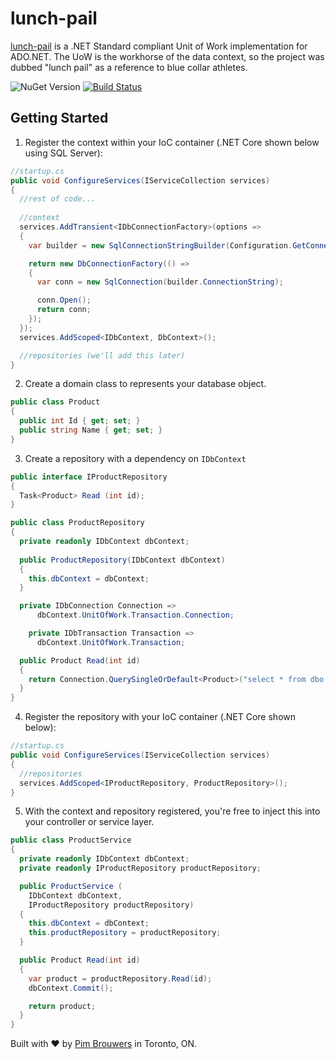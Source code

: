 ﻿# lunch-pail
[lunch-pail](https://github.com/pimbrouwers/lunch-pail) is a .NET Standard compliant Unit of Work implementation for ADO.NET. The UoW is the workhorse of the data context, so the project was dubbed "lunch pail" as a reference to blue collar athletes.


![NuGet Version](https://img.shields.io/nuget/v/LunchPail.svg)
[![Build Status](https://travis-ci.org/pimbrouwers/lunch-pail.svg?branch=master)](https://travis-ci.org/pimbrouwers/lunch-pail)

## Getting Started

1. Register the context within your IoC container (.NET Core shown below using SQL Server):

```c#
//startup.cs
public void ConfigureServices(IServiceCollection services)
{
  //rest of code...
  
  //context
  services.AddTransient<IDbConnectionFactory>(options =>
  {
    var builder = new SqlConnectionStringBuilder(Configuration.GetConnectionString("DefaultConnection"));

    return new DbConnectionFactory(() =>
    {
      var conn = new SqlConnection(builder.ConnectionString);

      conn.Open();
      return conn;
    });
  });
  services.AddScoped<IDbContext, DbContext>();

  //repositories (we'll add this later)  
}
```

2. Create a domain class to represents your database object.

```c#
public class Product
{
  public int Id { get; set; }
  public string Name { get; set; }
}
```

3. Create a repository with a dependency on `IDbContext`

```c#
public interface IProductRepository 
{
  Task<Product> Read (int id);
}

public class ProductRepository
{
  private readonly IDbContext dbContext;
  
  public ProductRepository(IDbContext dbContext)
  {
    this.dbContext = dbContext;
  }

  private IDbConnection Connection =>
      dbContext.UnitOfWork.Transaction.Connection;

    private IDbTransaction Transaction =>
      dbContext.UnitOfWork.Transaction;

  public Product Read(int id)
  {
    return Connection.QuerySingleOrDefault<Product>("select * from dbo.Product where Id = @id", new { id }, transaction: Transaction);
  }
}
```

4. Register the repository with your IoC container (.NET Core shown below):

```c#
//startup.cs
public void ConfigureServices(IServiceCollection services)
{
  //repositories
  services.AddScoped<IProductRepository, ProductRepository>();
}
```

5. With the context and repository registered, you're free to inject this into your controller or service layer.

```c#
public class ProductService 
{
  private readonly IDbContext dbContext;
  private readonly IProductRepository productRepository;

  public ProductService (
    IDbContext dbContext,
    IProductRepository productRepository)
  {
    this.dbContext = dbContext;
    this.productRepository = productRepository;
  }

  public Product Read(int id)
  {
    var product = productRepository.Read(id);
    dbContext.Commit();

    return product;
  }
}
```

Built with ♥ by [Pim Brouwers](https://github.com/pimbrouwers) in Toronto, ON. 
